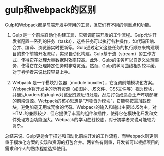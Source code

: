 # gulp和webpack的区别

Gulp和Webpack都是前端开发中常用的工具，但它们有不同的侧重点和功能。

1. Gulp 是一个前端自动化构建工具，它强调前端开发的工作流程。Gulp允许开发者配置一系列的任务（tasks），这些任务可以执行各种操作，如代码压缩、合并、编译、浏览器实时更新等。Gulp通过定义这些任务的执行顺序来构建项目的整个前端开发流程，实现自动化构建。Gulp基于流（stream）的工作方式，使得它在处理大量数据时效率较高。此外，Gulp的任务可以自定义处理事务，使得它在处理特定任务时非常灵活。然而，Gulp的学习曲线相对较平缓，对于初学者来说比较容易上手。

2. Webpack 是一个模块打包器（module bundler），它强调前端模块化方案。Webpack将开发中的所有资源（如图片、JS文件、CSS文件等）视为模块，并通过loaders和plugins对这些资源进行处理，然后打包成适合生产环境部署的前端资源。Webpack的核心思想是“万物皆为模块”，它能够按需加载模块，避免加载无用或冗余的代码。Webpack的输入和输出主要以JS为主，对HTML的兼顾较少，但它提供了丰富的组件和插件，使得它在模块化开发和文件处理方面功能强大。Webpack的学习曲线较陡，对于初学者来说可能较为复杂。
   
总结来说，Gulp更适合于描述和自动化前端开发的工作流程，而Webpack则更侧重于模块化方案的实现和资源的打包合并。两者各有侧重，开发者可以根据项目的需求和个人的熟练程度选择使用。

